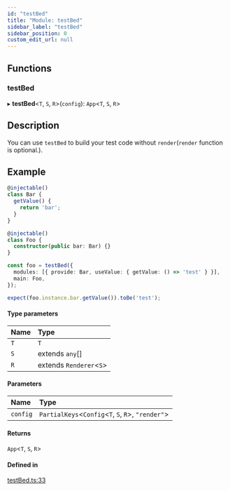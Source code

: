 ```yaml
---
id: "testBed"
title: "Module: testBed"
sidebar_label: "testBed"
sidebar_position: 0
custom_edit_url: null
---
```


## Functions

### testBed

▸ **testBed**<`T`, `S`, `R`\>(`config`): `App`<`T`, `S`, `R`\>

## Description

You can use `testBed` to build your test code without `render`(`render` function is optional.).

## Example

```ts
@injectable()
class Bar {
  getValue() {
    return 'bar';
  }
}

@injectable()
class Foo {
  constructor(public bar: Bar) {}
}

const foo = testBed({
  modules: [{ provide: Bar, useValue: { getValue: () => 'test' } }],
  main: Foo,
});

expect(foo.instance.bar.getValue()).toBe('test');
```

#### Type parameters

| Name | Type |
| :------ | :------ |
| `T` | `T` |
| `S` | extends `any`[] |
| `R` | extends `Renderer`<`S`\> |

#### Parameters

| Name | Type |
| :------ | :------ |
| `config` | `PartialKeys`<`Config`<`T`, `S`, `R`\>, ``"render"``\> |

#### Returns

`App`<`T`, `S`, `R`\>

#### Defined in

[testBed.ts:33](https://github.com/unadlib/reactant/blob/9c19923e/packages/reactant/src/testBed.ts#L33)
